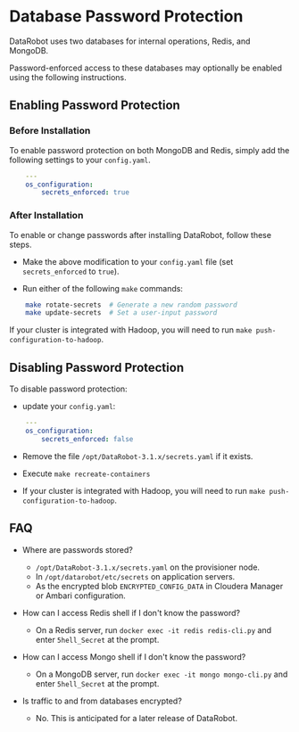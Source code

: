 # Database Password Protection

DataRobot uses two databases for internal operations, Redis, and MongoDB.

Password-enforced access to these databases may optionally be enabled using the following instructions.

## Enabling Password Protection

### Before Installation

To enable password protection on both MongoDB and Redis, simply add the following settings to your `config.yaml`.

```yaml
    ---
    os_configuration:
        secrets_enforced: true
```

### After Installation

To enable or change passwords after installing DataRobot, follow these steps.

* Make the above modification to your `config.yaml` file (set `secrets_enforced` to `true`).

* Run either of the following `make` commands:

```bash
    make rotate-secrets  # Generate a new random password
    make update-secrets  # Set a user-input password
```

If your cluster is integrated with Hadoop, you will need to run `make push-configuration-to-hadoop`.

## Disabling Password Protection

To disable password protection:

* update your `config.yaml`:
```yaml
    ---
    os_configuration:
        secrets_enforced: false
```

* Remove the file `/opt/DataRobot-3.1.x/secrets.yaml` if it exists.

* Execute `make recreate-containers`

* If your cluster is integrated with Hadoop, you will need to run `make push-configuration-to-hadoop`.


## FAQ

* Where are passwords stored?
  * `/opt/DataRobot-3.1.x/secrets.yaml` on the provisioner node.
  * In `/opt/datarobot/etc/secrets` on application servers.
  * As the encrypted blob `ENCRYPTED_CONFIG_DATA` in Cloudera Manager or Ambari configuration.

* How can I access Redis shell if I don't know the password?
  * On a Redis server, run `docker exec -it redis redis-cli.py` and enter `5hell_Secret` at the prompt.

* How can I access Mongo shell if I don't know the password?
  * On a MongoDB server, run `docker exec -it mongo mongo-cli.py` and enter `5hell_Secret` at the prompt.

* Is traffic to and from databases encrypted?
  * No. This is anticipated for a later release of DataRobot.
